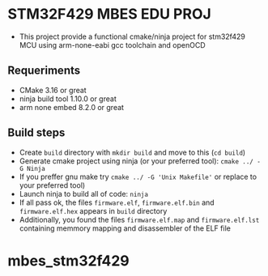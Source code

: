 # STM32F429 MBES EDU PROJ

 - This project provide a functional cmake/ninja project for
   stm32f429 MCU using arm-none-eabi gcc toolchain and openOCD 

## Requeriments

 - CMake 3.16 or great
 - ninja build tool 1.10.0 or great
 - arm none embed 8.2.0 or great 

## Build steps

 - Create `build` directory with `mkdir build` and move to this (`cd build`)
 - Generate cmake project using ninja (or your preferred tool): `cmake ../ -G Ninja`
 - If you preffer gnu make try `cmake ../ -G 'Unix Makefile'` or replace to your preferred tool)
 - Launch ninja to build all of code: `ninja`
 - If all pass ok, the files `firmware.elf`, `firmware.elf.bin` and `firmware.elf.hex` appears in `build` directory
 - Additionally, you found the files `firmware.elf.map` and `firmware.elf.lst` containing memmory mapping and disassembler of the ELF file
# mbes_stm32f429
